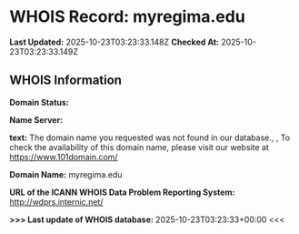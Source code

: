 # WHOIS Record: myregima.edu

**Last Updated:** 2025-10-23T03:23:33.148Z
**Checked At:** 2025-10-23T03:23:33.149Z

## WHOIS Information

**Domain Status:** 

**Name Server:** 

**text:** The domain name you requested was not found in our database., , To check the availability of this domain name, please visit our website at https://www.101domain.com/

**Domain Name:** myregima.edu

**URL of the ICANN WHOIS Data Problem Reporting System:** http://wdprs.internic.net/

**>>> Last update of WHOIS database:** 2025-10-23T03:23:33+00:00 <<<

